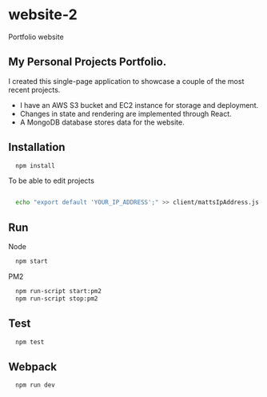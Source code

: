 # website-2

Portfolio website

## My Personal Projects Portfolio.

I created this single-page application to showcase a couple of the most recent projects.

- I have an AWS S3 bucket and EC2 instance for storage and deployment.
- Changes in state and rendering are implemented through React.
- A MongoDB database stores data for the website.

## Installation

```bash
  npm install
```

To be able to edit projects

```bash

  echo "export default 'YOUR_IP_ADDRESS';" >> client/mattsIpAddress.js

```

## Run

Node

```bash
  npm start
```

PM2

```bash
  npm run-script start:pm2
  npm run-script stop:pm2
```

## Test

```bash
  npm test
```

## Webpack

```bash
  npm run dev
```
